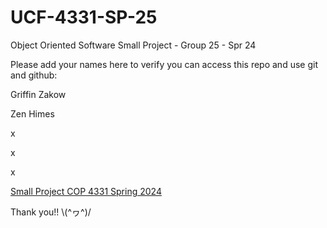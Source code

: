# UCF-4331-SP-25
Object Oriented Software Small Project - Group 25 - Spr 24

Please add your names here to verify you can access this repo and use git and github:

Griffin Zakow

Zen Himes

x

x

x

[Small Project COP 4331 Spring 2024](https://docs.google.com/spreadsheets/d/1s-LFHDo-LhRSk-qySSRmP91d90C3-cbl4ZDRSnjqeOk/edit#gid=0)

Thank you!! 
\\\(^ヮ^\)/

